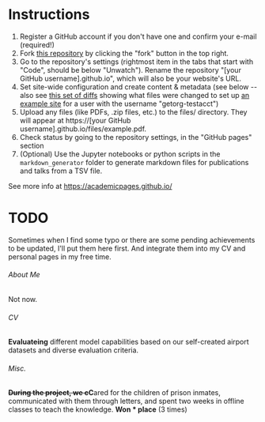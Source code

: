 # Instructions

1. Register a GitHub account if you don't have one and confirm your e-mail (required!)
1. Fork [this repository](https://github.com/academicpages/academicpages.github.io) by clicking the "fork" button in the top right. 
1. Go to the repository's settings (rightmost item in the tabs that start with "Code", should be below "Unwatch"). Rename the repository "[your GitHub username].github.io", which will also be your website's URL.
1. Set site-wide configuration and create content & metadata (see below -- also see [this set of diffs](http://archive.is/3TPas) showing what files were changed to set up [an example site](https://getorg-testacct.github.io) for a user with the username "getorg-testacct")
1. Upload any files (like PDFs, .zip files, etc.) to the files/ directory. They will appear at https://[your GitHub username].github.io/files/example.pdf.  
1. Check status by going to the repository settings, in the "GitHub pages" section
1. (Optional) Use the Jupyter notebooks or python scripts in the `markdown_generator` folder to generate markdown files for publications and talks from a TSV file.

See more info at https://academicpages.github.io/

# TODO

Sometimes when I find some typo or there are some pending achievements to be updated, I'll put them here first. And integrate them into my CV and personal pages in my free time.

###### About Me
Not now.

###### CV
**Evaluat~~e~~ing** different model capabilities based on our self-created airport datasets and diverse evaluation criteria.

###### Misc.
**~~During the project, we c~~C**ared for the children of prison inmates, communicated with them through letters, and spent two weeks in offline classes to teach the knowledge.
**Won * place** (3 times)
